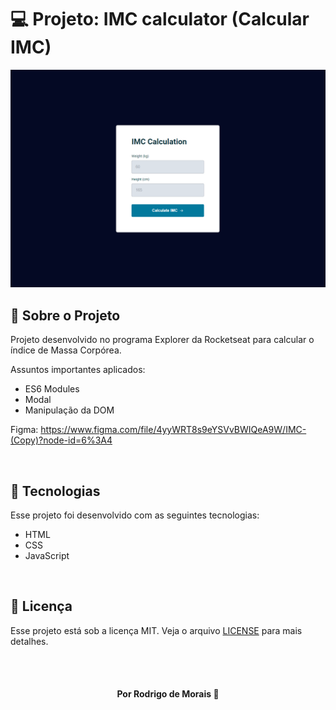 # 💻 Projeto: IMC calculator (Calcular IMC)

<img src="images/imc-calculator-print.png">

<br>

## 📌 Sobre o Projeto

Projeto desenvolvido no programa Explorer da Rocketseat para calcular o índice de Massa Corpórea.

Assuntos importantes aplicados: 

  * ES6 Modules
  * Modal
  * Manipulação da DOM

Figma: https://www.figma.com/file/4yyWRT8s9eYSVvBWIQeA9W/IMC-(Copy)?node-id=6%3A4

<br>

## 📌 Tecnologias 

Esse projeto foi desenvolvido com as seguintes tecnologias:

* HTML
* CSS
* JavaScript

<br>

## 📝 Licença

Esse projeto está sob a licença MIT. Veja o arquivo [LICENSE](LICENSE) para mais detalhes.

<br>
<br>

<h4 align="center">
    Por Rodrigo de Morais 🚀
</h4>